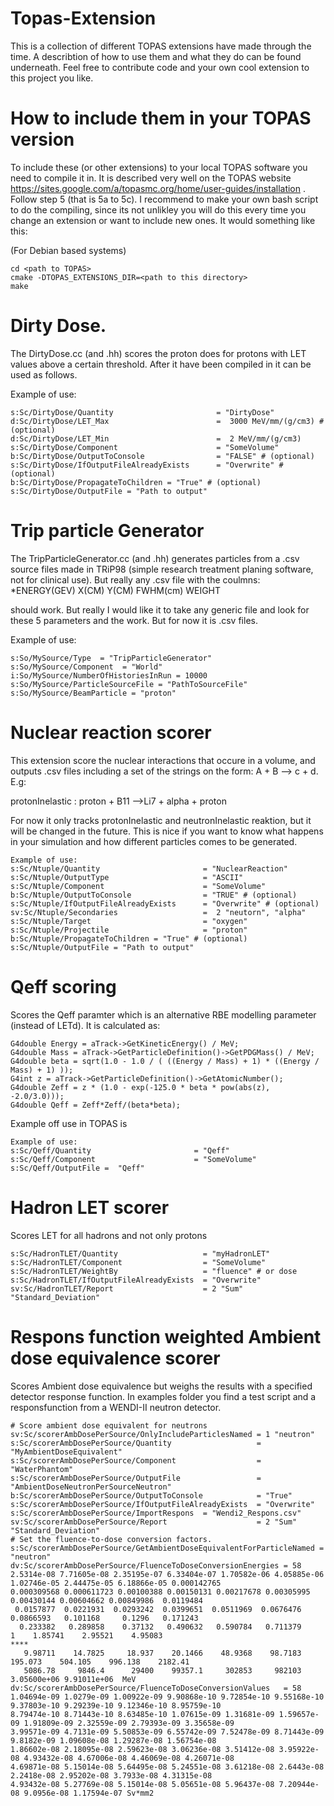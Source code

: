 # Topas-Extension
This is a collection of different TOPAS extensions have made through the time. 
A describtion of how to use them and what they do can be found underneath. Feel free to contribute code and your own cool extension to this project you like.

# How to include them in your TOPAS version

To include these (or other extensions) to your local TOPAS software you need to compile it in. 
It is described very well on the TOPAS website https://sites.google.com/a/topasmc.org/home/user-guides/installation .
Follow step 5 (that is 5a to 5c).
I recommend to make your own bash script to do the compiling, since its not unlikley you will do this every time you change an extension or want to include new ones. It would something like this: 

(For Debian based systems)
```
cd <path to TOPAS>
cmake -DTOPAS_EXTENSIONS_DIR=<path to this directory>
make
```
# Dirty Dose.
The DirtyDose.cc (and .hh) scores the proton does for protons with LET values above a certain threshold. After it have been compiled in it can be used as follows.

Example of use:
```
s:Sc/DirtyDose/Quantity                       = "DirtyDose"
d:Sc/DirtyDose/LET_Max                        =  3000 MeV/mm/(g/cm3) # (optional)
d:Sc/DirtyDose/LET_Min                        =  2 MeV/mm/(g/cm3)
s:Sc/DirtyDose/Component                      = "SomeVolume" 
b:Sc/DirtyDose/OutputToConsole                = "FALSE" # (optional)
s:Sc/DirtyDose/IfOutputFileAlreadyExists      = "Overwrite" # (optional)
b:Sc/DirtyDose/PropagateToChildren = "True" # (optional)
s:Sc/DirtyDose/OutputFile = "Path to output"
```
# Trip particle Generator
The TripParticleGenerator.cc (and .hh) generates particles from a .csv source files made in TRiP98 (simple research treatment planing software, not for clinical use). 
But really any .csv file with the coulmns: 
*ENERGY(GEV) X(CM) Y(CM) FWHM(cm) WEIGHT 

should work. But really I would like it to take any generic file and look for these 5 parameters and the work. But for now it is .csv files.

Example of use:
```
s:So/MySource/Type  = "TripParticleGenerator"
s:So/MySource/Component  = "World"
i:So/MySource/NumberOfHistoriesInRun = 10000
s:So/MySource/ParticleSourceFile = "PathToSourceFile"
s:So/MySource/BeamParticle = "proton"
```

# Nuclear reaction scorer

This extension score the nuclear interactions that occure in a volume, and outputs .csv files including a set of the strings on the form:
A + B --> c + d. E.g:

protonInelastic : proton + B11 -->Li7 + alpha + proton

For now it only tracks protonInelastic and neutronInelastic reaktion, but it will be changed in the future. This is nice if you want to know what happens in your simulation and how different particles comes to be generated.
```
Example of use:
s:Sc/Ntuple/Quantity                       = "NuclearReaction"
s:Sc/Ntuple/OutputType                     = "ASCII"
s:Sc/Ntuple/Component                      = "SomeVolume"
b:Sc/Ntuple/OutputToConsole                = "TRUE" # (optional)
s:Sc/Ntuple/IfOutputFileAlreadyExists      = "Overwrite" # (optional)
sv:Sc/Ntuple/Secondaries                   =  2 "neutorn", "alpha"
s:Sc/Ntuple/Target                         = "oxygen"
s:Sc/Ntuple/Projectile                     = "proton"
b:Sc/Ntuple/PropagateToChildren = "True" # (optional)
s:Sc/Ntuple/OutputFile = "Path to output"
```

# Qeff scoring

Scores the Qeff paramter which is an alternative RBE modelling parameter (instead of LETd). 
It is calculated as: 


```
G4double Energy = aTrack->GetKineticEnergy() / MeV;
G4double Mass = aTrack->GetParticleDefinition()->GetPDGMass() / MeV;
G4double beta = sqrt(1.0 - 1.0 / ( ((Energy / Mass) + 1) * ((Energy / Mass) + 1) ));
G4int z = aTrack->GetParticleDefinition()->GetAtomicNumber();
G4double Zeff = z * (1.0 - exp(-125.0 * beta * pow(abs(z), -2.0/3.0)));
G4double Qeff = Zeff*Zeff/(beta*beta);
```
Example off use in TOPAS is 

```
Example of use:
s:Sc/Qeff/Quantity                       = "Qeff"
s:Sc/Qeff/Component                      = "SomeVolume"
s:Sc/Qeff/OutputFile =  "Qeff"
```
# Hadron LET scorer
Scores LET for all hadrons and not only protons
```
s:Sc/HadronTLET/Quantity                   = "myHadronLET"
s:Sc/HadronTLET/Component                  = "SomeVolume"
s:Sc/HadronTLET/WeightBy                   = "fluence" # or dose
s:Sc/HadronTLET/IfOutputFileAlreadyExists  = "Overwrite"
sv:Sc/HadronTLET/Report                    = 2 "Sum" "Standard_Deviation"
```
# Respons function weighted Ambient dose equivalence scorer

Scores Ambient dose equivalence but weighs the results with a specified detector response function. 
In examples folder you find a test script and a responsfunction from a WENDI-II neutron detector.

```
# Score ambient dose equivalent for neutrons
sv:Sc/scorerAmbDosePerSource/OnlyIncludeParticlesNamed = 1 "neutron"
s:Sc/scorerAmbDosePerSource/Quantity                   = "MyAmbientDoseEquivalent"
s:Sc/scorerAmbDosePerSource/Component                  = "WaterPhantom"
s:Sc/scorerAmbDosePerSource/OutputFile                 = "AmbientDoseNeutronPerSourceNeutron"
b:Sc/scorerAmbDosePerSource/OutputToConsole            = "True"
s:Sc/scorerAmbDosePerSource/IfOutputFileAlreadyExists  = "Overwrite"
s:Sc/scorerAmbDosePerSource/ImportRespons  = "Wendi2_Respons.csv"
sv:Sc/scorerAmbDosePerSource/Report                    = 2 "Sum" "Standard_Deviation"
# Set the fluence-to-dose conversion factors.
s:Sc/scorerAmbDosePerSource/GetAmbientDoseEquivalentForParticleNamed = "neutron"
dv:Sc/scorerAmbDosePerSource/FluenceToDoseConversionEnergies = 58
2.5314e-08 7.71605e-08 2.35195e-07 6.33404e-07 1.70582e-06 4.05885e-06 1.02746e-05 2.44475e-05 6.18866e-05 0.000142765
0.000309568 0.000611723 0.00100388 0.00150131 0.00217678 0.00305995 0.00430144 0.00604662 0.00849986  0.0119484
 0.0157877  0.0221931  0.0293242  0.0399651  0.0511969  0.0676476  0.0866593   0.101168     0.1296   0.171243
  0.233382   0.289858    0.37132   0.490632   0.590784   0.711379          1    1.85741    2.95521    4.95083
****
   9.98711    14.7825     18.937    20.1466    48.9368    98.7183    195.073    504.105    996.138    2182.41
   5086.78     9846.4      29400    99357.1     302853     982103 3.05600e+06 9.91011e+06  MeV
dv:Sc/scorerAmbDosePerSource/FluenceToDoseConversionValues   = 58
1.04694e-09 1.0279e-09 1.00922e-09 9.90868e-10 9.72854e-10 9.55168e-10 9.37803e-10 9.29239e-10 9.12346e-10 8.95759e-10
8.79474e-10 8.71443e-10 8.63485e-10 1.07615e-09 1.31681e-09 1.59657e-09 1.91809e-09 2.32559e-09 2.79393e-09 3.35658e-09
3.99571e-09 4.7131e-09 5.50853e-09 6.55742e-09 7.52478e-09 8.71443e-09 9.8182e-09 1.09608e-08 1.29287e-08 1.56754e-08
1.86602e-08 2.18095e-08 2.59623e-08 3.06236e-08 3.51412e-08 3.95922e-08 4.93432e-08 4.67006e-08 4.46069e-08 4.26071e-08
4.69871e-08 5.15014e-08 5.64495e-08 5.24551e-08 3.61218e-08 2.6443e-08 2.2418e-08 2.95202e-08 3.7933e-08 4.31315e-08
4.93432e-08 5.27769e-08 5.15014e-08 5.05651e-08 5.96437e-08 7.20944e-08 9.0956e-08 1.17594e-07 Sv*mm2

